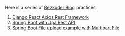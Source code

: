 Here is a series of [Bezkoder Blog](https://www.bezkoder.com/) practices.


1. [Django React Axios Rest Framework](https://github.com/keer2345/bezkoder/tree/main/01-django-react-axios-rest-framework)
1. [Spring Boot with Jpa Rest API](https://github.com/keer2345/bezkoder/tree/main/02-spring-boot-pagination-filter-jpa-pageable)
1. [Spring Boot File upload example with Multipart File](https://github.com/keer2345/bezkoder/tree/main/spring-upload-and-download-with-file)

